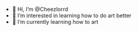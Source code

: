 - 👋 Hi, I’m @Cheezlorrd
- 👀 I’m interested in learning how to do art better
- 🌱 I’m currently learning how to art
